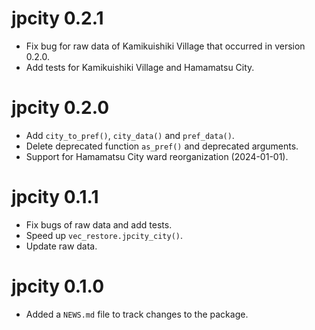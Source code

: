 # jpcity 0.2.1

* Fix bug for raw data of Kamikuishiki Village that occurred in version 0.2.0.
* Add tests for Kamikuishiki Village and Hamamatsu City.

# jpcity 0.2.0

* Add `city_to_pref()`, `city_data()` and `pref_data()`.
* Delete deprecated function `as_pref()` and deprecated arguments.
* Support for Hamamatsu City ward reorganization (2024-01-01).

# jpcity 0.1.1

* Fix bugs of raw data and add tests.
* Speed up `vec_restore.jpcity_city()`.
* Update raw data.

# jpcity 0.1.0

* Added a `NEWS.md` file to track changes to the package.
